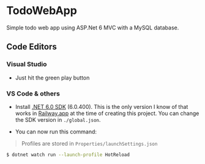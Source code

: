# TodoWebApp

Simple todo web app using ASP.Net 6 MVC with a MySQL database.

## Code Editors

### Visual Studio

- Just hit the green play button

### VS Code & others

- Install [.NET 6.0 SDK](https://dotnet.microsoft.com/en-us/download/dotnet/6.0) (6.0.400). This is the only version I know of that works in [Railway.app](https://railway.app/) at the time of creating this project. You can change the SDK version in `./global.json`.

- You can now run this command:

> Profiles are stored in `Properties/launchSettings.json`

```sh
$ dotnet watch run --launch-profile HotReload
```
